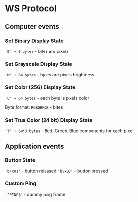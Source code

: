# WS Protocol

## Computer events

### Set Binary Display State

`'B' + 8 bytes` - bites are pixels

### Set Grayscale Display State

`'M' + 64 bytes` - bytes are pixels brightness

### Set Color (256) Display State

`'C' + 64 bytes` - each byte is pixels color

Byte format: `RGBGBRGB` - bites

### Set True Color (24 bit) Display State

`'T' + 64*3 bytes` - Red, Green, Blue components for each pixel

## Application events

### Button State

`'b\x01'` - button released
`'b\x00'` - button pressed

### Custom Ping

`'^PING$'` - dummy ping frame
